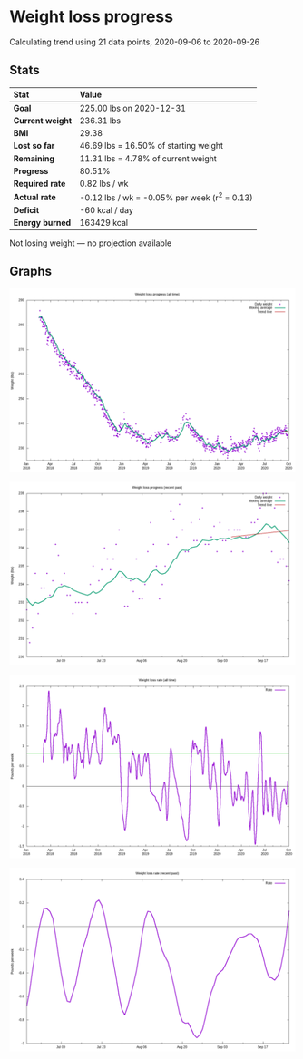 # Weight loss progress

Calculating trend using 21 data points, 2020-09-06 to 2020-09-26

## Stats

Stat|Value
:-|:-
**Goal**|225.00 lbs on 2020-12-31
**Current weight**|236.31 lbs
**BMI**|29.38
**Lost so far**|46.69 lbs = 16.50% of starting weight
**Remaining**|11.31 lbs =  4.78% of current  weight
**Progress**|80.51%
**Required rate**|0.82 lbs / wk
**Actual rate**|-0.12 lbs / wk = -0.05% per week  (r<sup>2</sup> = 0.13)
**Deficit**|-60 kcal / day
**Energy burned**|163429 kcal

Not losing weight &mdash; no projection available

## Graphs

![](weight-graph-alltime.png)

![](weight-graph-recent.png)

![](rate-graph-alltime.png)

![](rate-graph-recent.png)
